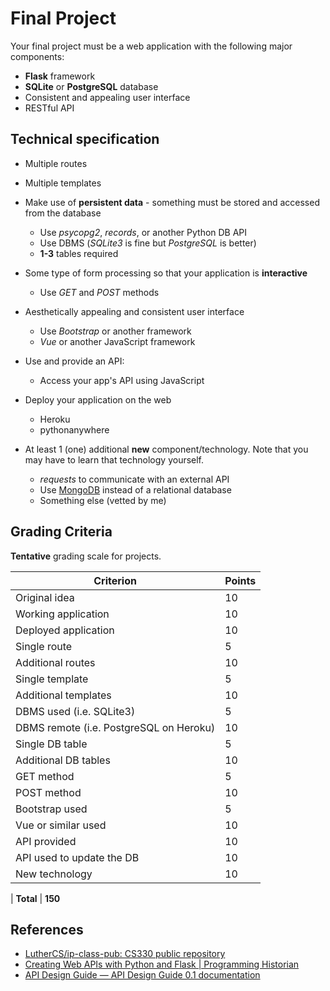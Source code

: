 # Final Project

Your final project must be a web application with the following major components:

* **Flask** framework
* **SQLite** or **PostgreSQL** database
* Consistent and appealing user interface
* RESTful API

## Technical specification

* Multiple routes

* Multiple templates

* Make use of **persistent data** - something must be stored and accessed from the database
  * Use *psycopg2*, *records*, or another Python DB API
  * Use DBMS (*SQLite3* is fine but *PostgreSQL* is better)
  * **1-3** tables required

* Some type of form processing so that your application is **interactive**
  * Use *GET* and *POST* methods

* Aesthetically appealing and consistent user interface
  * Use *Bootstrap* or another framework
  * *Vue* or another JavaScript framework

* Use and provide an API:
  * Access your app's API using JavaScript

* Deploy your application on the web
  * Heroku
  * pythonanywhere

* At least 1 (one) additional **new** component/technology. Note that you may have to learn that technology yourself.

  * *requests* to communicate with an external API
  * Use [MongoDB](https://www.mongodb.com/) instead of a relational database
  * Something else (vetted by me)

## Grading Criteria

**Tentative** grading scale for projects.

Criterion | Points
---|---
Original idea | 10
Working application | 10
Deployed application | 10
Single route | 5
Additional routes | 10
Single template | 5
Additional templates | 10
DBMS used (i.e. SQLite3) | 5
DBMS remote (i.e. PostgreSQL on Heroku) | 10
Single DB table | 5
Additional DB tables | 10
GET method | 5
POST method | 10
Bootstrap used | 5
Vue or similar used | 10
API provided | 10
API used to update the DB | 10
New technology | 10
|
**Total** | **150**

## References

* [LutherCS/ip-class-pub: CS330 public repository](https://github.com/LutherCS/ip-class-pub)
* [Creating Web APIs with Python and Flask | Programming Historian](https://programminghistorian.org/en/lessons/creating-apis-with-python-and-flask)
* [API Design Guide — API Design Guide 0.1 documentation](https://apiguide.readthedocs.io/en/latest/index.html)
